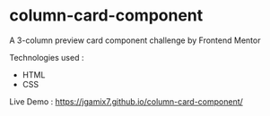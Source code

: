 # column-card-component
A 3-column preview card component challenge by Frontend Mentor

Technologies used :
- HTML
- CSS

Live Demo : https://jgamix7.github.io/column-card-component/